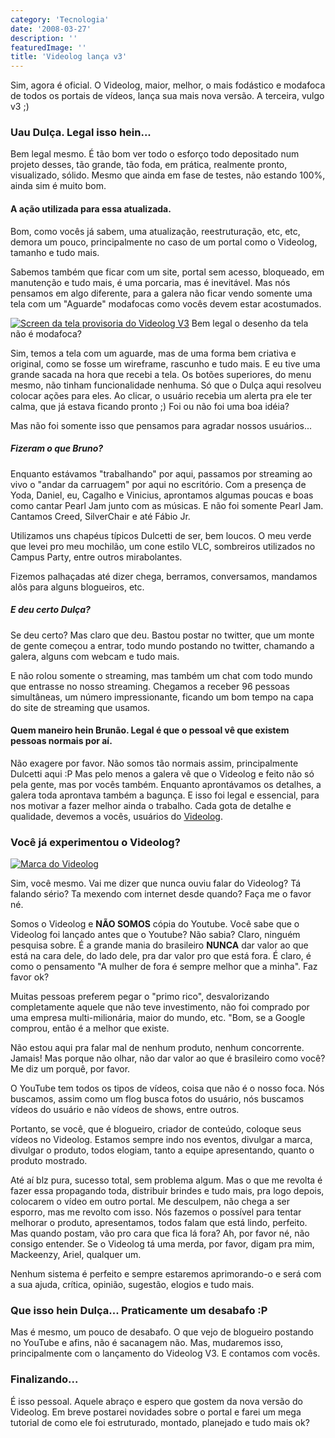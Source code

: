 ```yaml
---
category: 'Tecnologia'
date: '2008-03-27'
description: ''
featuredImage: ''
title: 'Videolog lança v3'
---
```


Sim, agora é oficial. O Videolog, maior, melhor, o mais fodástico e modafoca de todos os portais de vídeos, lança sua mais nova versão. A terceira, vulgo v3 ;)

### Uau Dulça. Legal isso hein...

Bem legal mesmo. É tão bom ver todo o esforço todo depositado num projeto desses, tão grande, tão foda, em prática, realmente pronto, visualizado, sólido. Mesmo que ainda em fase de testes, não estando 100%, ainda sim é muito bom.

#### A ação utilizada para essa atualizada.

Bom, como vocês já sabem, uma atualização, reestruturação, etc, etc, demora um pouco, principalmente no caso de um portal como o Videolog, tamanho e tudo mais.

Sabemos também que ficar com um site, portal sem acesso, bloqueado, em manutenção e tudo mais, é uma porcaria, mas é inevitável. Mas nós pensamos em algo diferente, para a galera não ficar vendo somente uma tela com um "Aguarde" modafocas como vocês devem estar acostumados.

[![Screen da tela provisoria do Videolog V3](/assets/images/posts/tela-videolog-v3.jpg)](http://videolog.uol.com.br/lancamento-v3.html) Bem legal o desenho da tela não é modafoca?

Sim, temos a tela com um aguarde, mas de uma forma bem criativa e original, como se fosse um wireframe, rascunho e tudo mais. E eu tive uma grande sacada na hora que recebi a tela. Os botões superiores, do menu mesmo, não tinham funcionalidade nenhuma. Só que o Dulça aqui resolveu colocar ações para eles. Ao clicar, o usuário recebia um alerta pra ele ter calma, que já estava ficando pronto ;) Foi ou não foi uma boa idéia?

Mas não foi somente isso que pensamos para agradar nossos usuários...

##### Fizeram o que Bruno?

Enquanto estávamos "trabalhando" por aqui, passamos por streaming ao vivo o "andar da carruagem" por aqui no escritório. Com a presença de Yoda, Daniel, eu, Cagalho e Vinicius, aprontamos algumas poucas e boas como cantar Pearl Jam junto com as músicas. E não foi somente Pearl Jam. Cantamos Creed, SilverChair e até Fábio Jr.

Utilizamos uns chapéus típicos Dulcetti de ser, bem loucos. O meu verde que levei pro meu mochilão, um cone estilo VLC, sombreiros utilizados no Campus Party, entre outros mirabolantes.

Fizemos palhaçadas até dizer chega, berramos, conversamos, mandamos alôs para alguns blogueiros, etc.

##### E deu certo Dulça?

Se deu certo? Mas claro que deu. Bastou postar no twitter, que um monte de gente começou a entrar, todo mundo postando no twitter, chamando a galera, alguns com webcam e tudo mais.

E não rolou somente o streaming, mas também um chat com todo mundo que entrasse no nosso streaming. Chegamos a receber 96 pessoas simultâneas, um número impressionante, ficando um bom tempo na capa do site de streaming que usamos.

#### Quem maneiro hein Brunão. Legal é que o pessoal vê que existem pessoas normais por aí.

Não exagere por favor. Não somos tão normais assim, principalmente Dulcetti aqui :P Mas pelo menos a galera vê que o Videolog e feito não só pela gente, mas por vocês também. Enquanto aprontávamos os detalhes, a galera toda aprontava também a bagunça. E isso foi legal e essencial, para nos motivar a fazer melhor ainda o trabalho. Cada gota de detalhe e qualidade, devemos a vocês, usuários do [Videolog](http://www.videolog.tv).

### Você já experimentou o Videolog?

[![Marca do Videolog](/assets/images/posts/marca.gif)](http://www.videolog.tv 'Visitar o site do Videolog')

Sim, você mesmo. Vai me dizer que nunca ouviu falar do Videolog? Tá falando sério? Ta mexendo com internet desde quando? Faça me o favor né.

Somos o Videolog e **NÃO SOMOS** cópia do Youtube. Você sabe que o Videolog foi lançado antes que o Youtube? Não sabia? Claro, ninguém pesquisa sobre. É a grande mania do brasileiro **NUNCA** dar valor ao que está na cara dele, do lado dele, pra dar valor pro que está fora. É claro, é como o pensamento "A mulher de fora é sempre melhor que a minha". Faz favor ok?

Muitas pessoas preferem pegar o "primo rico", desvalorizando completamente aquele que não teve investimento, não foi comprado por uma empresa multi-milionária, maior do mundo, etc. "Bom, se a Google comprou, então é a melhor que existe.

Não estou aqui pra falar mal de nenhum produto, nenhum concorrente. Jamais! Mas porque não olhar, não dar valor ao que é brasileiro como você? Me diz um porquê, por favor.

O YouTube tem todos os tipos de vídeos, coisa que não é o nosso foca. Nós buscamos, assim como um flog busca fotos do usuário, nós buscamos vídeos do usuário e não vídeos de shows, entre outros.

Portanto, se você, que é blogueiro, criador de conteúdo, coloque seus vídeos no Videolog. Estamos sempre indo nos eventos, divulgar a marca, divulgar o produto, todos elogiam, tanto a equipe apresentando, quanto o produto mostrado.

Até aí blz pura, sucesso total, sem problema algum. Mas o que me revolta é fazer essa propagando toda, distribuir brindes e tudo mais, pra logo depois, colocarem o vídeo em outro portal. Me desculpem, não chega a ser esporro, mas me revolto com isso. Nós fazemos o possível para tentar melhorar o produto, apresentamos, todos falam que está lindo, perfeito. Mas quando postam, vão pro cara que fica lá fora? Ah, por favor né, não consigo entender. Se o Videolog tá uma merda, por favor, digam pra mim, Mackeenzy, Ariel, qualquer um.

Nenhum sistema é perfeito e sempre estaremos aprimorando-o e será com a sua ajuda, crítica, opinião, sugestão, elogios e tudo mais.

### Que isso hein Dulça... Praticamente um desabafo :P

Mas é mesmo, um pouco de desabafo. O que vejo de blogueiro postando no YouTube e afins, não é sacanagem não. Mas, mudaremos isso, principalmente com o lançamento do Videolog V3. E contamos com vocês.

### Finalizando...

É isso pessoal. Aquele abraço e espero que gostem da nova versão do Videolog. Em breve postarei novidades sobre o portal e farei um mega tutorial de como ele foi estruturado, montado, planejado e tudo mais ok?
